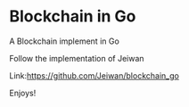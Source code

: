 # Blockchain in Go  

A Blockchain implement in Go  

Follow the implementation of Jeiwan  

Link:https://github.com/Jeiwan/blockchain_go  

Enjoys!